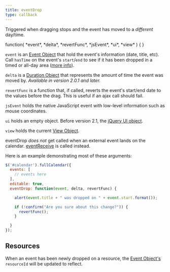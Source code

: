 ```yaml
---
title: eventDrop
type: callback
---
```


Triggered when dragging stops and the event has moved to a *different* day/time.

<div class='spec' markdown='1'>
function( *event*, *delta*, *revertFunc*, *jsEvent*, *ui*, *view* ) { }
</div>

`event` is an [Event Object](event-object) that hold the event's information (date, title, etc). Call `hasTime` on the event's `start`/`end` to see if it has been dropped in a timed or all-day area ([more info](moment#ambiguously-timed)).

`delta` is a [Duration Object](moment-duration) that represents the amount of time the event was moved by. *Available in version 2.0.1 and later.*

`revertFunc` is a function that, if called, reverts the event's start/end date to the values before the drag. This is useful if an ajax call should fail.

`jsEvent` holds the native JavaScript event with low-level information such as mouse coordinates.

`ui` holds an empty object. Before version 2.1, the [jQuery UI object](http://jqueryui.com/demos/draggable/).

`view` holds the current [View Object](view-object).

eventDrop *does not* get called when an external event lands on the calendar. [eventReceive](eventReceive) is called instead.

Here is an example demonstrating most of these arguments:

```js
$('#calendar').fullCalendar({
  events: [
    // events here
  ],
  editable: true,
  eventDrop: function(event, delta, revertFunc) {

    alert(event.title + " was dropped on " + event.start.format());

    if (!confirm("Are you sure about this change?")) {
      revertFunc();
    }

  }
});
```

## Resources

When an event has been newly dropped on a resource, the [Event Object's](event-object) `resourceId` will be updated to reflect.
